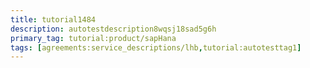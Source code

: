 ```yaml
---
title: tutorial1484
description: autotestdescription8wqsj18sad5g6h
primary_tag: tutorial:product/sapHana
tags: [agreements:service_descriptions/lhb,tutorial:autotesttag1]
---
```


